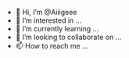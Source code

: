 - 👋 Hi, I’m @Aiiigeee
- 👀 I’m interested in ...
- 🌱 I’m currently learning ...
- 💞️ I’m looking to collaborate on ...
- 📫 How to reach me ...

<!---
Aiiigeee/Aiiigeee is a ✨ special ✨ repository because its `README.md` (this file) appears on your GitHub profile.
You can click the Preview link to take a look at your changes.
--->
